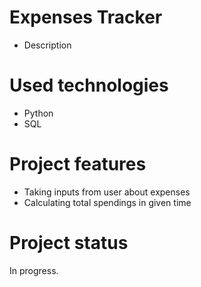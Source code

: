 # Expenses Tracker
* Description
# Used technologies
* Python
* SQL

# Project features 
* Taking inputs from user about expenses
* Calculating total spendings in given time 

# Project status
In progress. 
